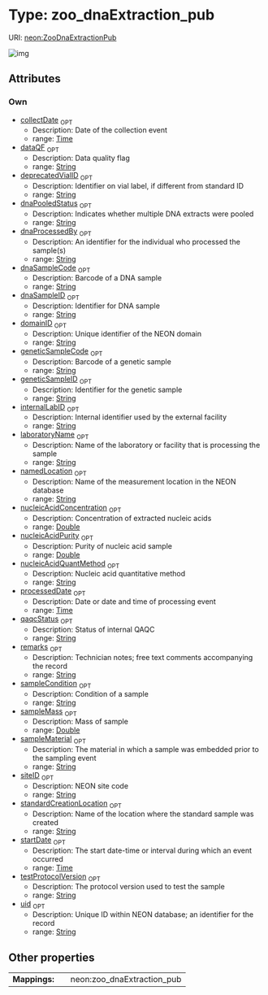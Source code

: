 
# Type: zoo_dnaExtraction_pub




URI: [neon:ZooDnaExtractionPub](https://data.neonscience.org/ZooDnaExtractionPub)


![img](http://yuml.me/diagram/nofunky;dir:TB/class/[ZooDnaExtractionPub&#124;uid:string%20%3F;domainID:string%20%3F;siteID:string%20%3F;remarks:string%20%3F;collectDate:time%20%3F;processedDate:time%20%3F;startDate:time%20%3F;laboratoryName:string%20%3F;internalLabID:string%20%3F;deprecatedVialID:string%20%3F;testProtocolVersion:string%20%3F;dataQF:string%20%3F;geneticSampleID:string%20%3F;sampleCondition:string%20%3F;dnaSampleID:string%20%3F;dnaSampleCode:string%20%3F;geneticSampleCode:string%20%3F;nucleicAcidConcentration:double%20%3F;sampleMaterial:string%20%3F;namedLocation:string%20%3F;sampleMass:double%20%3F;dnaPooledStatus:string%20%3F;dnaProcessedBy:string%20%3F;nucleicAcidQuantMethod:string%20%3F;qaqcStatus:string%20%3F;nucleicAcidPurity:double%20%3F;standardCreationLocation:string%20%3F])

## Attributes


### Own

 * [collectDate](collectDate.md)  <sub>OPT</sub>
    * Description: Date of the collection event
    * range: [Time](types/Time.md)
 * [dataQF](dataQF.md)  <sub>OPT</sub>
    * Description: Data quality flag
    * range: [String](types/String.md)
 * [deprecatedVialID](deprecatedVialID.md)  <sub>OPT</sub>
    * Description: Identifier on vial label, if different from standard ID
    * range: [String](types/String.md)
 * [dnaPooledStatus](dnaPooledStatus.md)  <sub>OPT</sub>
    * Description: Indicates whether multiple DNA extracts were pooled
    * range: [String](types/String.md)
 * [dnaProcessedBy](dnaProcessedBy.md)  <sub>OPT</sub>
    * Description: An identifier for the individual who processed the sample(s)
    * range: [String](types/String.md)
 * [dnaSampleCode](dnaSampleCode.md)  <sub>OPT</sub>
    * Description: Barcode of a DNA sample
    * range: [String](types/String.md)
 * [dnaSampleID](dnaSampleID.md)  <sub>OPT</sub>
    * Description: Identifier for DNA sample
    * range: [String](types/String.md)
 * [domainID](domainID.md)  <sub>OPT</sub>
    * Description: Unique identifier of the NEON domain
    * range: [String](types/String.md)
 * [geneticSampleCode](geneticSampleCode.md)  <sub>OPT</sub>
    * Description: Barcode of a genetic sample
    * range: [String](types/String.md)
 * [geneticSampleID](geneticSampleID.md)  <sub>OPT</sub>
    * Description: Identifier for the genetic sample
    * range: [String](types/String.md)
 * [internalLabID](internalLabID.md)  <sub>OPT</sub>
    * Description: Internal identifier used by the external facility
    * range: [String](types/String.md)
 * [laboratoryName](laboratoryName.md)  <sub>OPT</sub>
    * Description: Name of the laboratory or facility that is processing the sample
    * range: [String](types/String.md)
 * [namedLocation](namedLocation.md)  <sub>OPT</sub>
    * Description: Name of the measurement location in the NEON database
    * range: [String](types/String.md)
 * [nucleicAcidConcentration](nucleicAcidConcentration.md)  <sub>OPT</sub>
    * Description: Concentration of extracted nucleic acids
    * range: [Double](types/Double.md)
 * [nucleicAcidPurity](nucleicAcidPurity.md)  <sub>OPT</sub>
    * Description: Purity of nucleic acid sample
    * range: [Double](types/Double.md)
 * [nucleicAcidQuantMethod](nucleicAcidQuantMethod.md)  <sub>OPT</sub>
    * Description: Nucleic acid quantitative method
    * range: [String](types/String.md)
 * [processedDate](processedDate.md)  <sub>OPT</sub>
    * Description: Date or date and time of processing event
    * range: [Time](types/Time.md)
 * [qaqcStatus](qaqcStatus.md)  <sub>OPT</sub>
    * Description: Status of internal QAQC
    * range: [String](types/String.md)
 * [remarks](remarks.md)  <sub>OPT</sub>
    * Description: Technician notes; free text comments accompanying the record
    * range: [String](types/String.md)
 * [sampleCondition](sampleCondition.md)  <sub>OPT</sub>
    * Description: Condition of a sample
    * range: [String](types/String.md)
 * [sampleMass](sampleMass.md)  <sub>OPT</sub>
    * Description: Mass of sample
    * range: [Double](types/Double.md)
 * [sampleMaterial](sampleMaterial.md)  <sub>OPT</sub>
    * Description: The material in which a sample was embedded prior to the sampling event
    * range: [String](types/String.md)
 * [siteID](siteID.md)  <sub>OPT</sub>
    * Description: NEON site code
    * range: [String](types/String.md)
 * [standardCreationLocation](standardCreationLocation.md)  <sub>OPT</sub>
    * Description: Name of the location where the standard sample was created
    * range: [String](types/String.md)
 * [startDate](startDate.md)  <sub>OPT</sub>
    * Description: The start date-time or interval during which an event occurred
    * range: [Time](types/Time.md)
 * [testProtocolVersion](testProtocolVersion.md)  <sub>OPT</sub>
    * Description: The protocol version used to test the sample
    * range: [String](types/String.md)
 * [uid](uid.md)  <sub>OPT</sub>
    * Description: Unique ID within NEON database; an identifier for the record
    * range: [String](types/String.md)

## Other properties

|  |  |  |
| --- | --- | --- |
| **Mappings:** | | neon:zoo_dnaExtraction_pub |

